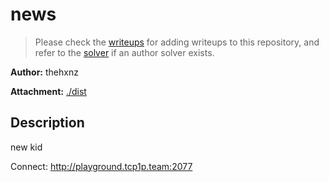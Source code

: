 # news

> Please check the [writeups](./writeups/) for adding writeups to this repository, and refer to the [solver](./solver/) if an author solver exists.

**Author:** thehxnz

**Attachment:** [./dist](./dist)


## Description
new kid

Connect: http://playground.tcp1p.team:2077
